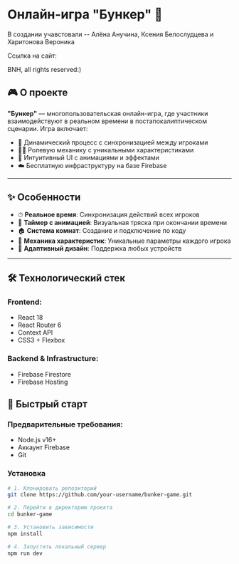 # Онлайн-игра "Бункер" 🚀  
В создании учавстовали -- Алёна Анучина, Ксения Белослудцева и Харитонова Вероника

Ссылка на сайт:

BNH, all rights reserved:)
## 🎮 О проекте

**"Бункер"** — многопользовательская онлайн-игра, где участники взаимодействуют в реальном времени в постапокалиптическом сценарии. Игра включает:

- 🔁 Динамический процесс с синхронизацией между игроками  
- 🧙‍♂️ Ролевую механику с уникальными характеристиками  
- 🎨 Интуитивный UI с анимациями и эффектами  
- ☁️ Бесплатную инфраструктуру на базе Firebase  

---

## ✨ Особенности

- ⏱ **Реальное время**: Синхронизация действий всех игроков  
- 🧨 **Таймер с анимацией**: Визуальная тряска при окончании времени  
- 🏠 **Система комнат**: Создание и подключение по коду  
- 🧬 **Механика характеристик**: Уникальные параметры каждого игрока  
- 📱 **Адаптивный дизайн**: Поддержка любых устройств  

---

## 🛠 Технологический стек

### Frontend:
- React 18  
- React Router 6  
- Context API  
- CSS3 + Flexbox  

### Backend & Infrastructure:
- Firebase Firestore  
- Firebase Hosting  
## 🚀 Быстрый старт

### Предварительные требования:
- Node.js v16+  
- Аккаунт Firebase  
- Git  

### Установка

```bash
# 1. Клонировать репозиторий
git clone https://github.com/your-username/bunker-game.git

# 2. Перейти в директорию проекта
cd bunker-game

# 3. Установить зависимости
npm install

# 4. Запустить локальный сервер
npm run dev
